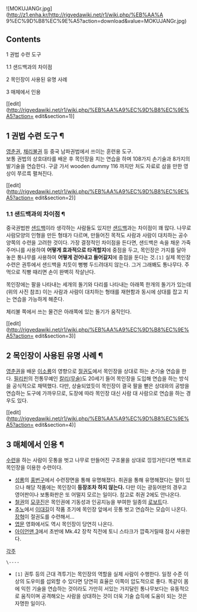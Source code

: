 ![MOKUJANGr.jpg](http://z1.enha.kr/http://rigvedawiki.net/r1/wiki.php/%EB%AA%A
9%EC%9D%B8%EC%9E%A5?action=download&value=MOKUJANGr.jpg)

  

## Contents

    

1 권법 수련 도구

    

1.1 샌드백과의 차이점

2 목인장이 사용된 유명 사례

3 매체에서 인용

[[edit](http://rigvedawiki.net/r1/wiki.php/%EB%AA%A9%EC%9D%B8%EC%9E%A5?action=
edit&section=1)]

## 1 권법 수련 도구 ¶

[영춘권](%EC%98%81%EC%B6%98%EA%B6%8C.md),
[채리불권](%EC%B1%84%EB%A6%AC%EB%B6%88%EA%B6%8C.md) 등 중국 남파권법에서 쓰이는 훈련용 도구.  
보통 권법의 상호대타를 배운 후 목인장을 치는 연습을 하며 108가지 손기술과 8가지의 발기술을 연습한다. 구글 가서 wooden dummy
116 까지만 처도 자료로 삼을 만한 영상이 쭈르륵 펼쳐진다.  

[[edit](http://rigvedawiki.net/r1/wiki.php/%EB%AA%A9%EC%9D%B8%EC%9E%A5?action=
edit&section=2)]

### 1.1 샌드백과의 차이점 ¶

  

중국권법판 [샌드백](%EC%83%8C%EB%93%9C%EB%B0%B1.md)이라 생각하는 사람들도 있지만
[샌드백](%EC%83%8C%EB%93%9C%EB%B0%B1.md)과는 차이점이 꽤 많다. 나무로 사람모양의 인형을 만든 형태가
다르며, 만들어진 목적도 사람과 사람이 대치하는 공수양쪽의 수련을 고려한 것이다. 가장 결정적인 차이점을 든다면, 샌드백은 속을 채운
가죽주머니를 사용하여 **어떻게 효과적으로 타격할지**에 중점을 두고, 목인장은 가지를 달아 놓은 통나무를 사용하여 **어떻게 걷어내고
들어갈지**에 중점을 둔다는 것.`[1]` 실제 목인장 수련은 권투에서 샌드백을 치듯이 뻥뻥 두드려대지 않는다. 그거 그래봬도 통나무다.
주먹으로 직빵 때리면 손이 완벽히 작살난다.

  

목인장에는 팔을 나타내는 세개의 돌기와 다리를 나타내는 아래쪽 한개의 돌기가 있는데(위의 사진 참조) 이는 사람과 사람이 대치하는 형태를
재현함과 동시에 상대를 잡고 치는 연습을 가능하게 해준다.

  

체리불 쪽에서 쓰는 물건은 아래쪽에 있는 돌기가 움직인다.

[[edit](http://rigvedawiki.net/r1/wiki.php/%EB%AA%A9%EC%9D%B8%EC%9E%A5?action=
edit&section=3)]

## 2 목인장이 사용된 유명 사례 ¶

[영춘권](%EC%98%81%EC%B6%98%EA%B6%8C.md)을 배운
[이소룡](%EC%9D%B4%EC%86%8C%EB%A3%A1.md)의 영향으로
[절권도](%EC%A0%88%EA%B6%8C%EB%8F%84.md)에서 목인장을 상대로 하는 손기술 연습을 한다.
[필리핀](%ED%95%84%EB%A6%AC%ED%95%80.md)의 전통무예인
[칼리(무술)](%EC%B9%BC%EB%A6%AC%28%EB%AC%B4%EC%88%A0%29.md)도 20세기 들어 목인장을 도입해
연습을 하는 방식을 공식적으로 채택했다. 다만, 상술되었듯이 목인장이 결국 팔을 뻗은 상대와의 공방을 연습하는 도구에 가까우므로, 도장에
따라 목인장 대신 사람 대 사람으로 연습을 하는 경우도 있다.

[[edit](http://rigvedawiki.net/r1/wiki.php/%EB%AA%A9%EC%9D%B8%EC%9E%A5?action=
edit&section=4)]

## 3 매체에서 인용 ¶

[수련](%EC%88%98%EB%A0%A8.md)을 하는 사람이 웃통을 벗고 나무로 만들어진 구조물을 상대로 낑낑거린다면 백프로
목인장을 이용한 수련이다.

  

  * [성룡](%EC%84%B1%EB%A3%A1.md)의 [홍번구](%ED%99%8D%EB%B2%88%EA%B5%AC.md)에서 수련장면을 통해 유명해졌다. 취권을 통해 유명해졌다는 말이 있으나 해당 작품에는 목인장이 **등장조차 하지 않는다.** 다만 이는 광둥어판의 경우고 영어판이나 보통화판은 또 어떨지 모르는 일이다. 참고로 취권 2에도 안나온다.
  * [철권](%EC%B2%A0%EA%B6%8C.md)의 [모쿠진](%EB%AA%A8%EC%BF%A0%EC%A7%84.md)은 목인권에 기동성과 인공지능을 부여한 일종의 [로보트](%EB%A1%9C%EB%B3%B4%ED%8A%B8.md)다.
  * [추노](%EC%B6%94%EB%85%B8.md)에서 [이대길](%EC%9D%B4%EB%8C%80%EA%B8%B8.md)이 작품 초기에 목인장 앞에서 웃통 벗고 연습하는 모습이 나온다. [장혁](%EC%9E%A5%ED%98%81.md)이 절권도를 수련해서...
  * [엽문](%EC%97%BD%EB%AC%B8.md) 영화에서도 역시 목인장이 당연히 나온다.
  * [아이언맨 3](%EC%95%84%EC%9D%B4%EC%96%B8%EB%A7%A8%203.md)에서 초반에 Mk.42 장착 직전에 토니 스타크가 깝죽거릴때 잠시 사용한다.  

[각주](%EA%B0%81%EC%A3%BC.md)

`\----`

  * `[1]` 권투 등의 근대 격투기는 목인장의 역할을 실제 사람이 수행한다. 일정 수준 이상의 도우미를 섭외할 수 있다면 당연히 효율은 이쪽이 압도적으로 좋다. 똑같이 몸에 익힌 기술을 연습하는 것이라도 가만히 서있는 가지달린 통나무보다는 유동적으로 움직이며 공격해오는 사람을 상대하는 것이 더욱 기술 습득에 도움이 되는 것은 자명한 일이다.

